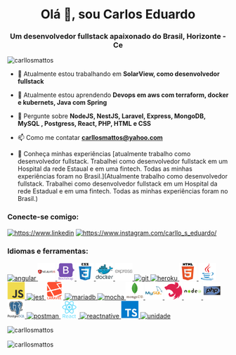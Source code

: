 
<h1 align="center">Olá 👋, sou Carlos Eduardo</h1>
<h3 align="center">Um desenvolvedor fullstack apaixonado do Brasil, Horizonte - Ce</h3>

<p align="left"> <img src="https://komarev.com/ghpvc/?username=carllosmattos&label=Profile%20views&color=0e75b6&style=flat" alt="carllosmattos" /> </p>

- 🔭 Atualmente estou trabalhando em **SolarView, como desenvolvedor fullstack**

- 🌱 Atualmente estou aprendendo **Devops em aws com terraform, docker e kubernets, Java com Spring**

- 💬 Pergunte sobre **NodeJS, NestJS, Laravel, Express, MongoDB, MySQL , Postgress, React, PHP, HTML e CSS**

- 📫 Como me contatar **carllosmattos@yahoo.com**

- 📄 Conheça minhas experiências [atualmente trabalho como desenvolvedor fullstack. Trabalhei como desenvolvedor fullstack em um Hospital da rede Estaual e em uma fintech. Todas as minhas experiências foram no Brasil.](Atualmente trabalho como desenvolvedor fullstack. Trabalhei como desenvolvedor fullstack em um Hospital da rede Estadual e em uma fintech. Todas as minhas experiências foram no Brasil.)

<h3 align="left" >Conecte-se comigo:</h3>
<p align="left">
<a href="https://www.linkedin.com/in/carlos-eduardo-vieira-de-matos-7068b5158/" target="blank"><img align="center" src="https://raw.githubusercontent.com/rahuldkjain/github-profile-readme-generator/master/src/images/icons/Social/linked-in-alt.svg" alt="https://www.linkedin" height="30" width=" 40"/></a>
<a href="https://www.instagram.com/carllo_s_eduardo/" target="blank"><img align="center" src="https://raw.githubusercontent.com/rahuldkjain/github-profile-readme-generator/master/src/images/icons/Social/instagram.svg" alt="https://www.instagram.com/carllo_s_eduardo/" height="30" width=" 40" /></a>
</p>

<h3 align="left">Idiomas e ferramentas:</h3>
<p align="left"> <a href="https://angular.io" target="_blank" rel="noreferrer"> <img src="https://angular.io/assets/images/logos/angular/angular.svg" alt="angular" width="40" height="40"/> </a> <a href="https://angular.io" target="_blank" rel="noreferrer"> <img src="https://raw.githubusercontent.com/devicons/devicon/master/icons/angularjs/angularjs-original-wordmark.svg" alt="angularjs" width="40" height="40"/> </a> <a href="https://getbootstrap.com" target="_blank" rel="noreferrer"> <img src="https://raw.githubusercontent.com/devicons/devicon/master/icons/bootstrap/bootstrap-plain-wordmark.svg" alt="bootstrap" width="40" height="40"/> </a> <a href="https://www.w3schools.com/css/" target="_blank" rel="noreferrer"> <img src="https://raw.githubusercontent.com/devicons/devicon/master/icons/css3/css3-original-wordmark.svg" alt="css3" width="40" height="40"/> </a> <a href="https://www.docker.com/" target="_blank" rel="noreferrer" > <img src="https://raw.githubusercontent.com/devicons/devicon/master/icons/docker/docker-original-wordmark.svg" alt="docker" width="40" height="40"/ > </a> <a href="https://expressjs.com" target="_blank" rel="noreferrer"> <img src="https://raw.githubusercontent.com/devicons/devicon/master/icons/express/express-original-wordmark.svg" alt="express" width="40" height="40"/> </a> <a href="https://git-scm.com/" target=" _blank" rel="noreferrer"> <img src="https://www.vectorlogo.zone/logos/git-scm/git-scm-icon.svg" alt="git" width="40" height=" 40"/> </a> <a href="https://heroku.com" target="_blank" rel="noreferrer"> <img src="https://www.vectorlogo.zone/logos/heroku/heroku-icon.svg"alt="heroku" width="40" height="40"/> </a> <a href="https://www.w3.org/html/" target="_blank" rel="noreferrer"> <img src="https://raw.githubusercontent.com/devicons/devicon/master/icons/html5/html5-original-wordmark.svg" alt="html5" width="40" height="40"/> </a> <a href="https://www.java.com" target="_blank" rel="noreferrer"> <img src="https://raw.githubusercontent.com/devicons/devicon/master/icons/java/java-original.svg" alt="java" width="40" height="40"/> </a> <a href="https://developer.mozilla.org/en-US /docs/Web/JavaScript"target="_blank" rel="noreferrer"> <img src="https://raw.githubusercontent.com/devicons/devicon/master/icons/javascript/javascript-original.svg" alt="javascript" width=" 40" height="40"/> </a> <a href="https://jestjs.io" target="_blank" rel="noreferrer"> <img src="https://www.vectorlogo.zone/logos/jestjsio/jestjsio-icon.svg" alt="jest" width="40" height="40"/> </a> <a href="https://laravel.com/" target=" _blank" rel="noreferrer"> <img src="https://raw.githubusercontent.com/devicons/devicon/master/icons/laravel/laravel-plain-wordmark.svg" alt="laravel"width="40" height="40"/> </a> <a href="https://mariadb.org/" target="_blank" rel="noreferrer"> <img src="https://www.vectorlogo.zone/logos/mariadb/mariadb-icon.svg" alt="mariadb" width="40" height="40"/> </a> <a href="https://mochajs.org" target="_blank" rel="noreferrer"> <img src="https://www.vectorlogo.zone/logos/mochajs/mochajs-icon.svg" alt="mocha" width="40" height="40 "/> </a> <a href="https://www.mongodb.com/" target="_blank" rel="noreferrer"> <img src="https://raw.githubusercontent.com/devicons/devicon/master/icons/mongodb/mongodb-original-wordmark.svg" alt="mongodb" width="40" height="40"/> </a> <a href="https:// www.mysql.com/" target="_blank" rel="noreferrer"> <img src="https://raw.githubusercontent.com/devicons/devicon/master/icons/mysql/mysql-original-wordmark.svg " alt="mysql" width="40" height="40"/> </a> <a href="https://nestjs.com/" target="_blank" rel="noreferrer"> <img src ="https://raw.githubusercontent.com/devicons/devicon/master/icons/nestjs/nestjs-plain.svg" alt="nestjs" width="40" height="40"/> </a><a href="https://nodejs.org" target="_blank" rel="noreferrer"> <img src="https://raw.githubusercontent.com/devicons/devicon/master/icons/nodejs/nodejs-original-wordmark.svg" alt="nodejs" width="40" height="40"/> </a> <a href="https://www.php.net" target="_blank" rel= "noreferrer"> <img src="https://raw.githubusercontent.com/devicons/devicon/master/icons/php/php-original.svg" alt="php" width="40" height="40" /> </a> <a href="https://www.postgresql.org" target="_blank" rel="noreferrer"> <img src="https://raw.githubusercontent.com/devicons/devicon/master/icons/postgresql/postgresql-original-wordmark.svg" alt="postgresql" width="40" height="40"/> </a> <a href="https:// postman.com" target="_blank" rel="noreferrer"> <img src="https://www.vectorlogo.zone/logos/getpostman/getpostman-icon.svg" alt="postman" width="40" height="40"/> </a> <a href="https://reactjs.org/" target="_blank" rel="noreferrer"> <img src="https://raw.githubusercontent.com/devicons/devicon/master/icons/react/react-original-wordmark.svg" alt="react" width="40" height="40"/> </a> <a href="https://reactnative.dev/" target="_blank" rel="noreferrer"> <img src="https://reactnative.dev/img/header_logo.svg" alt="reactnative" width= "40" height="40"/> </a> <a href="https://www.typescriptlang.org/" target="_blank" rel="noreferrer"> <img src="https://raw.githubusercontent.com/devicons/devicon/master/icons/typescript/typescript-original.svg" alt="typescript" width="40" height="40"/> </a> <a href="https://unity.com/" target="_blank" rel="noreferrer"> <img src="https://www.vectorlogo.zone/logos/unity3d/unity3d-icon.svg" alt="unidade" largura="40" altura="40"/> </a> </p>

<p><img align="center" src="https://github-readme-stats.vercel.app/api/top-langs?username=carllosmattos&show_icons=true&locale=en&layout=compact" alt="carllosmattos" /> </p>

<p><img align="center" src="https://github-readme-streak-stats.herokuapp.com/?user=carllosmattos&" alt="carllosmattos" /></p>

